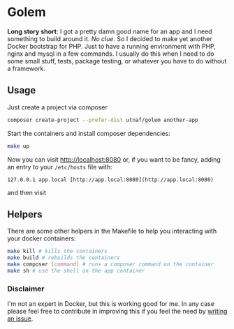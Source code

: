 # Golem

**Long story short**: I got a pretty damn good name for an app and I need something to build around it. *No clue*. So I decided to make yet another Docker bootstrap for PHP. Just to have a running environment with PHP, nginx and mysql in a few commands. I usually do this when I need to do some small stuff, tests, package testing, or whatever you have to do without a framework.

## Usage

Just create a project via composer

```bash
composer create-project --prefer-dist utnaf/golem another-app
```

Start the containers and install composer dependencies:

```bash
make up
```

Now you can visit [http://localhost:8080](http://localhost:8080) or, if you want to be fancy, adding an entry to your `/etc/hosts` file with:
```
127.0.0.1 app.local [http://app.local:8080](http://app.local:8080)
```

and then visit 

## Helpers
There are some other helpers in the Makefile to help you interacting with your docker containers:

``` bash
make kill # kills the containers
make build # rebuilds the containers
make composer [command] # runs a composer command on the container
make sh # use the shell on the app container
``` 

### Disclaimer
I'm not an expert in Docker, but this is working good for me. In any case please feel free to contribute in improving this if you feel the need by [writing an issue](https://github.com/utnaf/golem/issues/new).